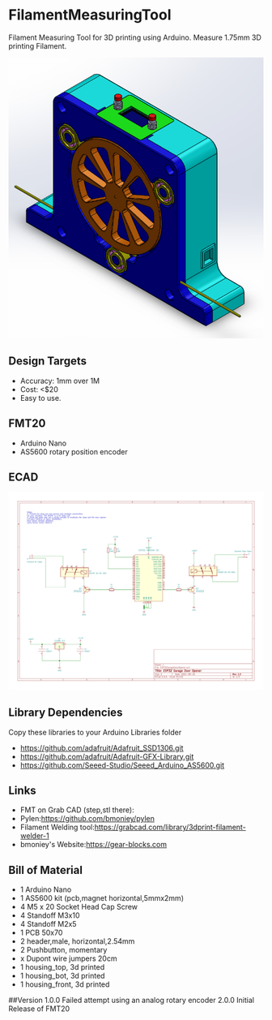 # FilamentMeasuringTool
Filament Measuring Tool for 3D printing using Arduino.
Measure 1.75mm 3D printing Filament.

 ![MainPage](https://github.com/bmoniey/FilamentMeasuringTool/blob/main/gallery/fmt20_assy.png?raw=true)

## Design Targets

* Accuracy: 1mm over 1M
* Cost: <$20
* Easy to use.

## FMT20

* Arduino Nano
* AS5600 rotary position encoder 

## ECAD

![ECAD](https://github.com/bmoniey/ESP32GarageDoorOpener/blob/main/ecad/ESP32GarageDoorOpener/ESP32GarageDoorOpener.svg?raw=true)

## Library Dependencies

Copy these libraries to your Arduino Libraries folder

* https://github.com/adafruit/Adafruit_SSD1306.git
* https://github.com/adafruit/Adafruit-GFX-Library.git
* https://github.com/Seeed-Studio/Seeed_Arduino_AS5600.git

## Links

* FMT on Grab CAD (step,stl there):
* Pylen:https://github.com/bmoniey/pylen
* Filament Welding tool:https://grabcad.com/library/3dprint-filament-welder-1
* bmoniey's Website:https://gear-blocks.com

## Bill of Material
- 1 Arduino Nano
- 1 AS5600 kit (pcb,magnet horizontal,5mmx2mm)
- 4 M5 x 20 Socket Head Cap Screw
- 4 Standoff M3x10
- 4 Standoff M2x5
- 1 PCB 50x70
- 2 header,male, horizontal,2.54mm 
- 2 Pushbutton, momentary
- x Dupont wire jumpers 20cm
- 1 housing_top, 3d printed
- 1 housing_bot, 3d printed
- 1 housing_front, 3d printed

##Version
1.0.0 Failed attempt using an analog rotary encoder
2.0.0 Initial Release of FMT20
